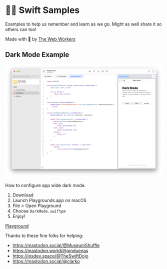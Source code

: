 # 👩‍💻 Swift Samples

Examples to help us remember and learn as we go. Might as well share it so others can too!

Made with 💛 by [The Web Workers](https://thewebworkers.co)

## Dark Mode Example

![Dark Mode Playground](./DarkMode/2023-03-14%20-%20Dark%20Mode.png)

How to configure app wide dark mode.

1. Download
2. Launch Playgrounds.app on macOS
3. File > Open Playground
4. Choose `DarkMode.swiftpm`
5. Enjoy!

[Playground](/DarkMode/DarkMode.swiftpm/)

Thanks to these fine folks for helping:

- https://mastodon.social/@MuseumShuffle
- https://mastodon.world/@jonduenas
- https://iosdev.space/@TheSwiftDojo
- https://mastodon.social/@clarko
